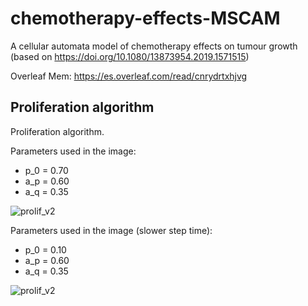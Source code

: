 # chemotherapy-effects-MSCAM
A cellular automata model of chemotherapy effects on tumour growth (based on https://doi.org/10.1080/13873954.2019.1571515)

Overleaf Mem: https://es.overleaf.com/read/cnrydrtxhjvg

## Proliferation algorithm

Proliferation algorithm.

Parameters used in the image:

* p_0 = 0.70
* a_p = 0.60
* a_q = 0.35

![prolif_v2](./images/prolif_v2_1.gif)

Parameters used in the image (slower step time):

* p_0 = 0.10
* a_p = 0.60
* a_q = 0.35

![prolif_v2](./images/prolif_v2_2.gif)
